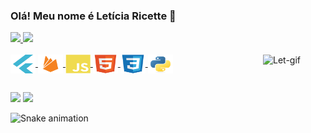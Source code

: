 ### Olá! Meu nome é Letícia Ricette 👋

<div>
  <a href="https://github.com/LetRicette">
  <img height="180em" src="https://github-readme-stats.vercel.app/api?username=LetRicette&show_icons=true&theme=nightowl&include_all_commits=true&count_private=true"/>
  <img height="180em" src="https://github-readme-stats.vercel.app/api/top-langs/?username=LetRicette&layout=compact&langs_count=7&theme=nightowl"/>
</div>
  
  <div style="display: inline_block"><br>
  <img align="center" alt="Let-Js" height="30" width="40" src="https://raw.githubusercontent.com/devicons/devicon/master/icons/flutter/flutter-plain.svg">
  <img align="center" alt="Let-Js" height="30" width="40" src="https://raw.githubusercontent.com/devicons/devicon/master/icons/firebase/firebase-plain.svg">
  <img align="center" alt="Let-Js" height="30" width="40" src="https://raw.githubusercontent.com/devicons/devicon/master/icons/javascript/javascript-plain.svg">    
  <img align="center" alt="Let-HTML" height="30" width="40" src="https://raw.githubusercontent.com/devicons/devicon/master/icons/html5/html5-original.svg">
  <img align="center" alt="Let-CSS" height="30" width="40" src="https://raw.githubusercontent.com/devicons/devicon/master/icons/css3/css3-original.svg">
  <img align="center" alt="Let-Python" height="30" width="40" src="https://raw.githubusercontent.com/devicons/devicon/master/icons/python/python-original.svg">  
 
  <img align="right" alt="Let-gif" height="100" width="100" src="https://i.picasion.com/pic91/94a58c3ce3ecae251b1a8795a25dabb4.gif">
</div>
  
##
  
##
  
<div>  
   <a href = "mailto:leticiaricette@id.uff.br"><img src="https://img.shields.io/badge/-Gmail-%23333?style=for-the-badge&logo=gmail&logoColor=white" target="_blank"></a>
  <a href="https://www.linkedin.com/in/leticia-ricette" target="_blank"><img src="https://img.shields.io/badge/-LinkedIn-%230077B5?style=for-the-badge&logo=linkedin&logoColor=white" target="_blank"></a> 
 
  ![Snake animation](https://github.com/LetRicette/LetRicette/blob/output/github-contribution-grid-snake.svg)
 
</div>

